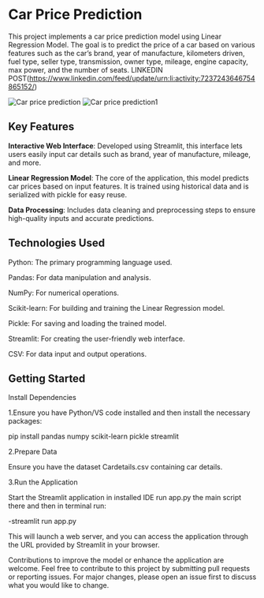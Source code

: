 # Car Price Prediction

This project implements a car price prediction model using Linear Regression Model. The goal is to predict the price of a car based on various features such as the car’s brand, year of manufacture, kilometers driven, fuel type, seller type, transmission, owner type, mileage, engine capacity, max power, and the number of seats.
LINKEDIN POST(https://www.linkedin.com/feed/update/urn:li:activity:7237243646754865152/)

![Car price prediction](https://github.com/user-attachments/assets/3e703780-2bc3-4acd-a39f-685b55e026e6)
![Car price prediction1](https://github.com/user-attachments/assets/c955e57e-eaa8-4c42-81b1-21deaa879b4c)


## Key Features
**Interactive Web Interface**: Developed using Streamlit, this interface lets users easily input car details such as brand, year of manufacture, mileage, and more.

**Linear Regression Model**: The core of the application, this model predicts car prices based on input features. It is trained using historical data and is serialized with pickle for easy reuse.

**Data Processing**: Includes data cleaning and preprocessing steps to ensure high-quality inputs and accurate predictions.

## Technologies Used

Python: The primary programming language used.

Pandas: For data manipulation and analysis.

NumPy: For numerical operations.

Scikit-learn: For building and training the Linear Regression model.


Pickle: For saving and loading the trained model.

Streamlit: For creating the user-friendly web interface.

CSV: For data input and output operations.

## Getting Started ##

Install Dependencies

1.Ensure you have Python/VS code installed and then install the necessary packages:



pip install pandas numpy scikit-learn pickle streamlit

2.Prepare Data

Ensure you have the dataset Cardetails.csv containing car details.

3.Run the Application

Start the Streamlit application in installed IDE run app.py the main script there and then in terminal run:

-streamlit run app.py

This will launch a web server, and you can access the application through the URL provided by Streamlit in your browser.


Contributions to improve the model or enhance the application are welcome. Feel free to contribute to this project by submitting pull requests or reporting issues. For major changes, please open an issue first to discuss what you would like to change.

































